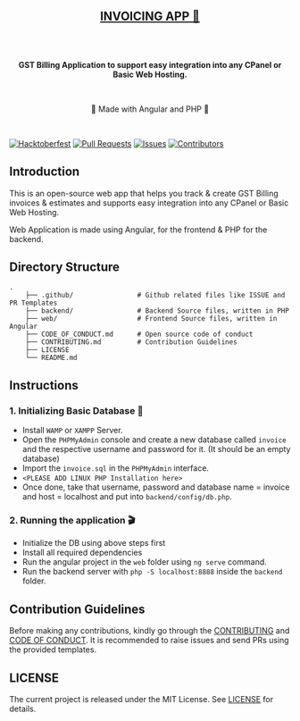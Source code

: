 <p align="center">
  <a href="https://github.com/skubotics/Invoice-App" target="_blank"><h2 align="center">INVOICING APP 🧾 </h2></a>
    <br />
    <br />
    <p align="center"><strong>GST Billing Application to support easy integration into any CPanel or Basic Web Hosting.</strong></p>
    <br />
    <p align="center">🌺 Made with Angular and PHP 🌺</p>
    <br />
</p>

[![Hacktoberfest](https://img.shields.io/badge/Hacktoberfest-Friendly-blueviolet?style=for-the-badge)](CONTRIBUTING.md)
[![Pull Requests](https://img.shields.io/github/issues-pr/skubotics/Invoice-App?label=Pull%20Requests&style=for-the-badge)](https://github.com/skubotics/Invoice-App/pulls)
[![Issues](https://img.shields.io/github/issues/skubotics/Invoice-App?color=db0000&label=Issues&style=for-the-badge)](https://github.com/skubotics/Invoice-App/issues)
[![Contributors](https://img.shields.io/github/contributors/skubotics/Invoice-App?color=yellow&style=for-the-badge)](https://github.com/skubotics/Invoice-App/graphs/contributors)

## Introduction
This is an open-source web app that helps you track & create GST Billing invoices & estimates and supports easy integration into any CPanel or Basic Web Hosting.

Web Application is made using Angular, for the frontend & PHP for the backend.

## Directory Structure
```
.
    ├── .github/                # Github related files like ISSUE and PR Templates
    ├── backend/                # Backend Source files, written in PHP
    ├── web/                    # Frontend Source files, written in Angular
    ├── CODE_OF_CONDUCT.md      # Open source code of conduct
    ├── CONTRIBUTING.md         # Contribution Guidelines
    ├── LICENSE   
    └── README.md
```

## Instructions
### 1. Initializing Basic Database :open_file_folder:
- Install `WAMP` or `XAMPP` Server. 
- Open the `PHPMyAdmin` console and create a new database called `invoice` and the respective username and password for it. (It should be an empty database)
- Import the ``invoice.sql`` in the `PHPMyAdmin` interface.
- `<PLEASE ADD LINUX PHP Installation here>`
- Once done, take that username, password and database name = invoice and host = localhost and put into ``backend/config/db.php``.

### 2. Running the application :clapper:
- Initialize the DB using above steps first
- Install all required dependencies
- Run the angular project in the ``web`` folder using ``ng serve`` command.
- Run the backend server with ``php -S localhost:8888`` inside the ``backend`` folder.

## Contribution Guidelines
Before making any contributions, kindly go through the [CONTRIBUTING](https://github.com/skubotics/Invoice-App/blob/master/CONTRIBUTING.md) and [CODE OF CONDUCT](https://github.com/skubotics/Invoice-App/blob/master/CODE_OF_CONDUCT.md).
It is recommended to raise issues and send PRs using the provided templates.

## LICENSE
The current project is released under the MIT License. See [LICENSE](https://github.com/skubotics/Invoice-App/blob/master/LICENSE) for details.
